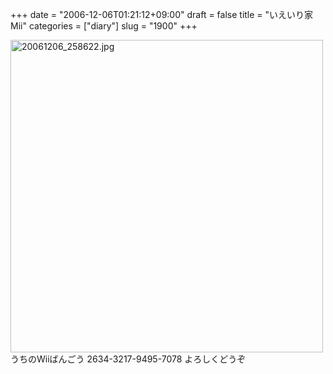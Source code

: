 +++
date = "2006-12-06T01:21:12+09:00"
draft = false
title = "いえいり家Mii"
categories = ["diary"]
slug = "1900"
+++

<img src="http://ieiriblog.img.jugem.jp/20061206_258622.jpg" class="pict" width="500"  alt="20061206_258622.jpg" />
うちのWiiばんごう
2634-3217-9495-7078
よろしくどうぞ
